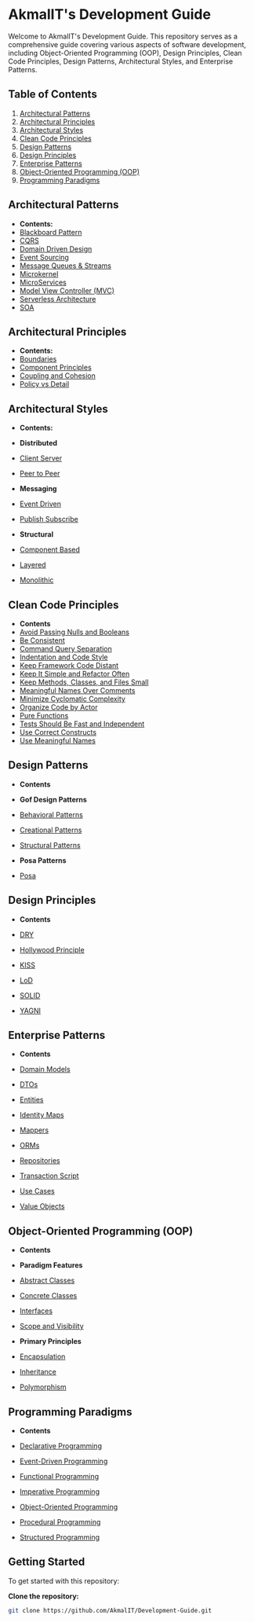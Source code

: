 # AkmalIT's Development Guide

Welcome to AkmalIT's Development Guide. This repository serves as a comprehensive guide covering various aspects of software development, including Object-Oriented Programming (OOP), Design Principles, Clean Code Principles, Design Patterns, Architectural Styles, and Enterprise Patterns.

## Table of Contents

1. [Architectural Patterns](./architectural-patterns)
2. [Architectural Principles](./architectural-principles)
3. [Architectural Styles](./architectural-styles)
4. [Clean Code Principles](./clean-code-principles)
5. [Design Patterns](./design-patterns)
6. [Design Principles](./design-principles)
7. [Enterprise Patterns](./enterprise-patterns)
8. [Object-Oriented Programming (OOP)](./oop)
9. [Programming Paradigms](./programming-paradigms)


## Architectural Patterns

- **Contents:**
- [Blackboard Pattern](./architectural-patterns/blackboard-pattern.md)
- [CQRS](./architectural-patterns/cqrs.md)
- [Domain Driven Design](./architectural-patterns/domain-driven-design.md)
- [Event Sourcing](./architectural-patterns/event-sourcing.md)
- [Message Queues & Streams](./architectural-patterns/message-queues-streams.md)
- [Microkernel](./architectural-patterns/microkernel.md)
- [MicroServices](./architectural-patterns/microservices.md)
- [Model View Controller (MVC)](./architectural-patterns/model-view-controller.md)
- [Serverless Architecture](./architectural-patterns/serverless-architecture.md)
- [SOA](./architectural-patterns/soa.md)

## Architectural Principles


- **Contents:**
- [Boundaries](./architectural-principles/boundaries.md)
- [Component Principles](./architectural-principles/component-principles.md)
- [Coupling and Cohesion](./architectural-principles/coupling-and-cohesion.md)
- [Policy vs Detail](./architectural-principles/policy-vs-detail.md)

## Architectural Styles

- **Contents:**
  
- **Distributed**
- [Client Server](./architectural-styles/distributed/client-server.md)
- [Peer to Peer](./architectural-styles/distributed/peer-to-peer.md)

- **Messaging**
- [Event Driven](./architectural-styles/messaging/event-driven.md)
- [Publish Subscribe](./architectural-styles/messaging/publish-subscribe.md)

- **Structural**
- [Component Based](./architectural-styles/structural/component-based.md)
- [Layered](./architectural-styles/structural/layered.md)
- [Monolithic](./architectural-styles/structural/monolithic.md)

## Clean Code Principles

- **Contents**
- [Avoid Passing Nulls and Booleans](./clean-code-principles/avoid-passing-nulls-booleans.md)
- [Be Consistent](./clean-code-principles/be-consisted.md)
- [Command Query Separation](./clean-code-principles/command-query-separation.md)
- [Indentation and Code Style](./clean-code-principles/indentation-and-code-style.md)
- [Keep Framework Code Distant](./clean-code-principles/keep-framework-code-distant.md)
- [Keep It Simple and Refactor Often](./clean-code-principles/keep-it-simple-and-refactor-often.md)
- [Keep Methods, Classes, and Files Small](./clean-code-principles/keep-methods-classes-files-small.md)
- [Meaningful Names Over Comments](./clean-code-principles/meaningful-names-over-comments.md)
- [Minimize Cyclomatic Complexity](./clean-code-principles/minimize-cyclomatic-complexity.md)
- [Organize Code by Actor](./clean-code-principles/organize-code-by-actor.md)
- [Pure Functions](./clean-code-principles/pure-functions.md)
- [Tests Should Be Fast and Independent](./clean-code-principles/tests-should-be-fast-and-independent.md)
- [Use Correct Constructs](./clean-code-principles/use-correct-constructs.md)
- [Use Meaningful Names](./clean-code-principles/use-meaningful-names.md)

  
## Design Patterns

- **Contents**

- **Gof Design Patterns**
- [Behavioral Patterns](./design-patterns/gof-design-patterns/behavioral-patterns.md)
- [Creational Patterns](./design-patterns/gof-design-patterns/creational-patterns.md)
- [Structural Patterns](./design-patterns/gof-design-patterns/structural-patterns.md)

- **Posa Patterns**
- [Posa](./design-patterns/posa-patterns/posa.md)

## Design Principles

- **Contents**

- [DRY](./design-principles/dry.md)
- [Hollywood Principle](./design-principles/hollywood-principle.md)
- [KISS](./design-principles/kiss.md)
- [LoD](./design-principles/lod.md)
- [SOLID](./design-principles/solid.md)
- [YAGNI](./design-principles/yagni.md)
  

## Enterprise Patterns

- **Contents**
  
- [Domain Models](./enterprise-patterns/domain-models.md)
- [DTOs](./enterprise-patterns/dtos.md)
- [Entities](./enterprise-patterns/entities.md)
- [Identity Maps](./enterprise-patterns/identity-maps.md)
- [Mappers](./enterprise-patterns/mappers.md)
- [ORMs](./enterprise-patterns/orms.md)
- [Repositories](./enterprise-patterns/repositories.md)
- [Transaction Script](./enterprise-patterns/transaction-script.md)
- [Use Cases](./enterprise-patterns/use-cases.md)
- [Value Objects](./enterprise-patterns/value-objects.md)
  

## Object-Oriented Programming (OOP)

- **Contents**

- **Paradigm Features**

- [Abstract Classes](./oop/paradigm-features/abstract-classes.md)
- [Concrete Classes](./oop/paradigm-features/concrete-classes.md)
- [Interfaces](./oop/paradigm-features/interfaces.md)
- [Scope and Visibility](./oop/paradigm-features/scope-visibility.md)

- **Primary Principles**

- [Encapsulation](./oop/primary-principles/encapsulation.md)
- [Inheritance](./oop/primary-principles/inheritance.md)
- [Polymorphism](./oop/primary-principles/polymorphism.md)
  

## Programming Paradigms

- **Contents**

- [Declarative Programming](./programming-paradigms/declarative-programming.md)
- [Event-Driven Programming](./programming-paradigms/event-driven-programming.md)
- [Functional Programming](./programming-paradigms/functional-programming.md)
- [Imperative Programming](./programming-paradigms/imperative-programming.md)
- [Object-Oriented Programming](./programming-paradigms/object-oriented-programming.md)
- [Procedural Programming](./programming-paradigms/procedural-programming.md)
- [Structured Programming](./programming-paradigms/structured-programming.md)

  

## Getting Started

To get started with this repository:

**Clone the repository:**
   ```sh
   git clone https://github.com/AkmalIT/Development-Guide.git
